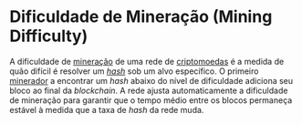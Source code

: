 # Dificuldade de Mineração (Mining Difficulty)

A dificuldade de [mineração](Minera%C3%A7%C3%A3o.md) de uma rede de [criptomoedas](Criptomoedas.md) é a medida de quão difícil é resolver um [_hash_](Fun%C3%A7%C3%A3o%20Hash%20Criptogr%C3%A1fica.md) sob um alvo específico. O primeiro [minerador](Minerador.md) a encontrar um _hash_ abaixo do nível de dificuldade adiciona seu bloco ao final da _blockchain_. A rede ajusta automaticamente a dificuldade de mineração para garantir que o tempo médio entre os blocos permaneça estável à medida que a taxa de _hash_ da rede muda.